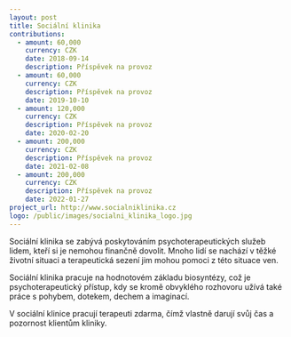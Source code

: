 ```yaml
---
layout: post
title: Sociální klinika
contributions:
  - amount: 60,000
    currency: CZK
    date: 2018-09-14
    description: Příspěvek na provoz
  - amount: 60,000
    currency: CZK
    description: Příspěvek na provoz
    date: 2019-10-10
  - amount: 120,000
    currency: CZK
    description: Příspěvek na provoz
    date: 2020-02-20
  - amount: 200,000
    currency: CZK
    description: Příspěvek na provoz
    date: 2021-02-08
  - amount: 200,000
    currency: CZK
    description: Příspěvek na provoz
    date: 2022-01-27
project_url: http://www.socialniklinika.cz
logo: /public/images/socialni_klinika_logo.jpg
---
```


Sociální klinika se zabývá poskytováním psychoterapeutických služeb lidem, kteří si je nemohou finančně dovolit. Mnoho lidí se nachází v těžké životní situaci a terapeutická sezení jim mohou pomoci z této situace ven.

Sociální klinika pracuje na hodnotovém základu biosyntézy, což je psychoterapeutický přístup, kdy se kromě obvyklého rozhovoru užívá také práce s pohybem, dotekem, dechem a imaginací.

V sociální klinice pracují terapeuti zdarma, čímž vlastně darují svůj čas a pozornost klientům kliniky.  
